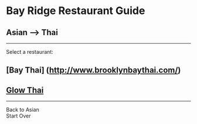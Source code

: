 # Bay Ridge Restaurant Guide
## Asian --> Thai
---
Select a restaurant:
## [Bay Thai] (http://www.brooklynbaythai.com/)
## [Glow Thai](http://glowthai.com/)
---
Back to Asian  
Start Over